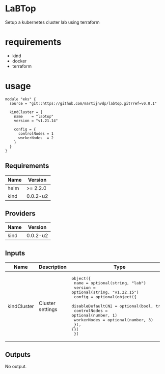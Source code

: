 # LaBTop
Setup a kubernetes cluster lab using terraform

# requirements

- kind
- docker
- terraform

# usage

```hcl
module "eks" {
  source = "git::https://github.com/martijnvdp/labtop.git?ref=v0.0.1"

  kindCluster = {
    name    = "labtop"
    version = "v1.21.14"

    config = {
      controlNodes = 1
      workerNodes  = 2
    }
  }
}
```

<!--- BEGIN_TF_DOCS --->
## Requirements

| Name | Version |
|------|---------|
| helm | >= 2.2.0 |
| kind | 0.0.2-u2 |

## Providers

| Name | Version |
|------|---------|
| kind | 0.0.2-u2 |

## Inputs

| Name | Description | Type | Default | Required |
|------|-------------|------|---------|:--------:|
| kindCluster | Cluster settings | <pre>object({<br>    name    = optional(string, "lab")<br>    version = optional(string, "v1.22.15")<br>    config = optional(object({<br>      disableDefaultCNI = optional(bool, true)<br>      controlNodes      = optional(number, 1)<br>      workerNodes       = optional(number, 3)<br>    }), {})<br>  })</pre> | `{}` | no |

## Outputs

No output.

<!--- END_TF_DOCS --->
